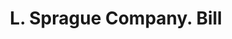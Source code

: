 ---
doi: 10.7916/D8VX1TMG
date_other: '1900'
date_other_textual: '1900'
form: printed ephemera
genre:
- Invoices
name:
- L. Sprague Company
object_in_context_url: https://biggert.cul.columbia.edu/items/view/ave_biggert_00487
subject_hierarchical_geographic:
- Lawrence, Massachusetts, United States
subject_name:
- L. Sprague Company
title: L. Sprague Company. Bill
sort_title: L. Sprague Company. Bill
call_number: ave_biggert_00487
coordinates:
- 42.706944444444446,-71.16361111111112
pid: ave_biggert_00487
identifiers: ave_biggert_00487
thumbnail: https://derivativo-3.library.columbia.edu/iiif/2/ldpd:343512/full/!256,256/0/native.jpg
permalink: "/items/ave_biggert_00487/"
layout: iiif-image-page
---
